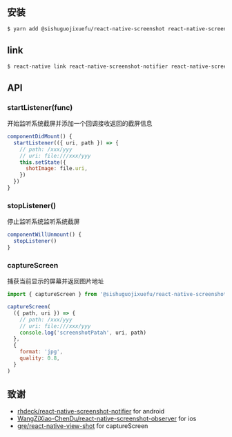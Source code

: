 ## 安装

```sh
$ yarn add @sishuguojixuefu/react-native-screenshot react-native-screenshot-notifier react-native-screenshot-observer react-native-view-shot
```

## link

```sh
$ react-native link react-native-screenshot-notifier react-native-screenshot-observer react-native-view-shot
```

## API

### startListener(func)

开始监听系统截屏并添加一个回调接收返回的截屏信息

```js
componentDidMount() {
  startListener(({ uri, path }) => {
    // path: /xxx/yyy
    // uri: file:///xxx/yyy
    this.setState({
      shotImage: file.uri,
    })
  })
}
```

### stopListener()

停止监听系统监听系统截屏

```js
componentWillUnmount() {
  stopListener()
}
```

### captureScreen

捕获当前显示的屏幕并返回图片地址

```js
import { captureScreen } from '@sishuguojixuefu/react-native-screenshot'

captureScreen(
  ({ path, uri }) => {
    // path: /xxx/yyy
    // uri: file:///xxx/yyy
    console.log('screenshotPatah', uri, path)
  },
  {
    format: 'jpg',
    quality: 0.8,
  }
)
```

## 致谢

- [rhdeck/react-native-screenshot-notifier](https://github.com/rhdeck/react-native-screenshot-notifier) for android
- [WangZiXiao-ChenDu/react-native-screenshot-observer](https://github.com/WangZiXiao-ChenDu/react-native-screenshot-observer) for ios
- [gre/react-native-view-shot](https://github.com/gre/react-native-view-shot) for captureScreen
